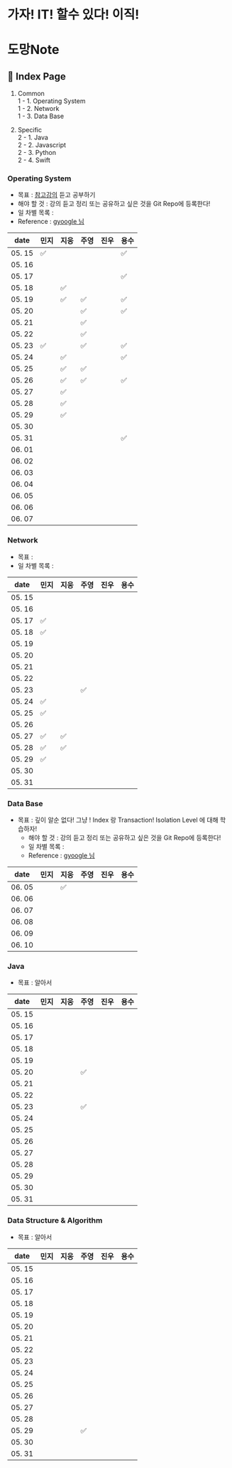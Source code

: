 # 가자! IT! 할수 있다! 이직!

# 도망Note

## 📓 Index Page
1. Common <br>
  1 - 1. Operating System <br> 
  1 - 2. Network <br>
  1 - 3. Data Base <br>
  
2. Specific <br>
  2 - 1. Java <br>
  2 - 2. Javascript <br>
  2 - 3. Python <br>
  2 - 4. Swift <br>
  
### Operating System
  - 목표 : [참고강의](https://www.inflearn.com/course/%EC%9A%B4%EC%98%81%EC%B2%B4%EC%A0%9C-%EA%B3%B5%EB%A3%A1%EC%B1%85-%EC%A0%84%EA%B3%B5%EA%B0%95%EC%9D%98#) 듣고 공부하기
  - 해야 할 것 : 강의 듣고 정리 또는 공유하고 싶은 것을 Git Repo에 등록한다!
  - 일 차별 목록 : 
  - Reference : [gyoogle 님](https://gyoogle.dev/blog/)

| date   | 민지 | 지웅 | 주영 | 진우 | 용수 |
| ------ |  ----- | ---- | ---- | ---- | ---- |
| 05. 15 |  ✅ |  |  | | ✅ |
| 05. 16 |   |  |  | | |
| 05. 17 |   |  |  | | ✅ |
| 05. 18 |   | ✅ |  | | |
| 05. 19 |   | ✅ | ✅ | | ✅ |
| 05. 20 |   |  | ✅ | | ✅ |
| 05. 21 |   |  | ✅ | | |
| 05. 22 |   |  | ✅ | | |
| 05. 23 | ✅ |  | ✅ |  | ✅ |
| 05. 24 |   | ✅ |  |  | ✅ |
| 05. 25 |   | ✅ | ✅ |  |  |
| 05. 26 |   | ✅ | ✅ |  | ✅ |
| 05. 27 |   | ✅ |  |  |  |
| 05. 28 |   | ✅ |  |  |  |
| 05. 29 |   | ✅  |  |  |  |
| 05. 30 |   |  |  |  |  |
| 05. 31 |   |  |  |  | ✅ |
| 06. 01 |   |  |  |  |  |
| 06. 02 |   |  |  |  |  |
| 06. 03 |   |  |  |  |  |
| 06. 04 |   |  |  |  |  |
| 06. 05 |   |  |  |  |  |
| 06. 06 |   |  |  |  |  |
| 06. 07 |   |  |  |  |  |


### Network
  - 목표 : 
  - 일 차별 목록 : 

| date   |   민지  |  지웅 |  주영 |  진우 |  용수 |
| ------ |  ----- | ---- | ---- | ---- | ---- |
| 05. 15 |        |      |      |      |      |
| 05. 16 |        |      |      |      |      |
| 05. 17 | ✅       |      |      |      |      |
| 05. 18 | ✅       |      |      |      |      |
| 05. 19 |        |      |      |      |      |
| 05. 20 |        |      |      |      |      |
| 05. 21 |        |      |      |      |      |
| 05. 22 |        |      |      |      |      |
| 05. 23 |        |      |  ✅    |      |      |
| 05. 24 |   ✅     |      |      |      |      |
| 05. 25 |    ✅    |      |      |      |      |
| 05. 26 |        |      |      |      |      |
| 05. 27 |    ✅    | ✅     |      |      |      |
| 05. 28 |    ✅    |   ✅  |      |      |      |
| 05. 29 |    ✅    |      |      |      |      |
| 05. 30 |        |      |      |      |      |
| 05. 31 |        |      |      |      |      |


### Data Base
- 목표 : 깊이 알순 없다! 그냥 ! Index 랑 Transaction! Isolation Level 에 대해 학습하자!
  - 해야 할 것 : 강의 듣고 정리 또는 공유하고 싶은 것을 Git Repo에 등록한다!
  - 일 차별 목록 : 
  - Reference : [gyoogle 님](https://gyoogle.dev/blog/)

| date   |   민지  |  지웅 |  주영 |  진우 |  용수 |
| ------ |  ----- | ---- | ---- | ---- | ---- |
| 06. 05 |        | ✅     |      |      |      |
| 06. 06 |        |      |      |      |      |
| 06. 07 |        |      |      |      |      |
| 06. 08 |        |      |      |      |      |
| 06. 09 |        |      |      |      |      |
| 06. 10 |        |      |      |      |      |

### Java 
  - 목표 : 알아서 

| date   |   민지  |  지웅 |  주영 |  진우 |  용수 |
| ------ |  ----- | ---- | ---- | ---- | ---- |
| 05. 15 |        |      |      |      |      |
| 05. 16 |        |      |      |      |      |
| 05. 17 |      |      |      |      |      |
| 05. 18 |       |      |      |      |      |
| 05. 19 |        |      |      |      |      |
| 05. 20 |        |      | ✅ |      |      |
| 05. 21 |        |      |      |      |      |
| 05. 22 |        |      |      |      |      |
| 05. 23 |        |      | ✅     |      |      |
| 05. 24 |        |      |      |      |      |
| 05. 25 |        |      |      |      |      |
| 05. 26 |        |      |      |      |      |
| 05. 27 |        |      |      |      |      |
| 05. 28 |        |      |      |      |      |
| 05. 29 |        |      |      |      |      |
| 05. 30 |        |      |      |      |      |
| 05. 31 |        |      |      |      |      |


### Data Structure & Algorithm
  - 목표 : 알아서 

| date   |   민지  |  지웅 |  주영 |  진우 |  용수 |
| ------ |  ----- | ---- | ---- | ---- | ---- |
| 05. 15 |        |      |      |      |      |
| 05. 16 |        |      |      |      |      |
| 05. 17 |      |      |      |      |      |
| 05. 18 |       |      |      |      |      |
| 05. 19 |        |      |      |      |      |
| 05. 20 |        |      |  |      |      |
| 05. 21 |        |      |      |      |      |
| 05. 22 |        |      |      |      |      |
| 05. 23 |        |      |      |      |      |
| 05. 24 |        |      |      |      |      |
| 05. 25 |        |      |      |      |      |
| 05. 26 |        |      |      |      |      |
| 05. 27 |        |      |      |      |      |
| 05. 28 |        |      |      |      |      |
| 05. 29 |        |      |  ✅ |      |      |
| 05. 30 |        |      |      |      |      |
| 05. 31 |        |      |      |      |      |
